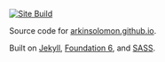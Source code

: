 [![Site Build](https://github.com/ArkinSolomon/ArkinSolomon.github.io/actions/workflows/github-pages.yml/badge.svg)](https://github.com/ArkinSolomon/ArkinSolomon.github.io/actions/workflows/github-pages.yml)

Source code for [arkinsolomon.github.io](https://arkinsolomon.github.io).

Built on [Jekyll](https://jekyllrb.com/), [Foundation 6](https://get.foundation/sites/docs/), and [SASS](https://sass-lang.com/).

